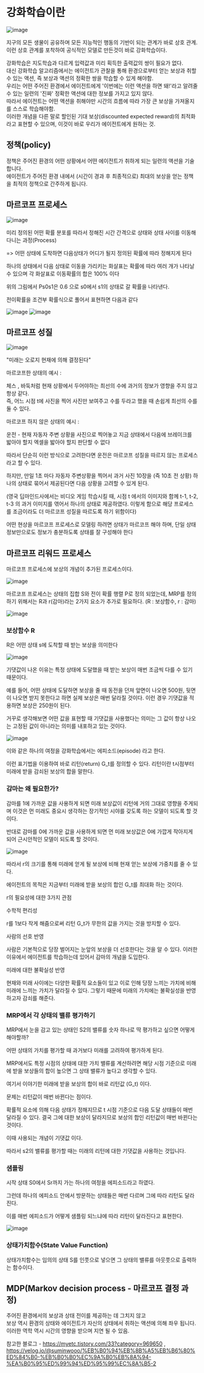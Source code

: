 # 강화학습이란

![image](https://user-images.githubusercontent.com/37290818/149907431-fe22c060-5119-497d-b575-834bc883a4d4.png)


지구의 모든 생물이 공유하며 모든 지능적인 행동의 기반이 되는 관계가 바로 상호 관계. \
이런 상호 관계를 포착하여 공식적인 모델로 만든것이 바로 강화학습이다.


강화학습은 지도학습과 다르게 입력값과 미리 획득한 출력값의 쌍이 필요가 없다.\
대신 강화학습 알고리즘에서는 에이전트가 관찰을 통해 환경으로부터 얻는 보상과 취할 수 있는 액션, 즉 보상과 액션의 정확한 쌍을 학습할 수 있게 해야함.\
우리는 어떤 주어진 환경에서 에이전트에게 '이번에는 이런 액션을 하면 돼!'라고 알려줄 수 있는 일련의 '진짜' 정확한 액션에 대한 정보를 가지고 있지 않다.\
따라서 에이전트는 어떤 액션을 취해야만 시간의 흐름에 따라 가장 큰 보상을 가져올지를 스스로 학습해야함.\
이러한 개념을 다른 말로 할인된 기대 보상(discounted expected reward)의 최적화라고 표현할 수 있으며, 이것이 바로 우리가 에이전트에게 원하는 것.

## 정책(policy)

정책은 주어진 환경의 어떤 상황에서 어떤 에이전트가 취하게 되는 일련의 액션을 기술합니다.\
에이전트가 주어진 환경 내에서 (시간이 경과 후 최종적으로) 최대의 보상을 얻는 정책을 최적의 정책으로 간주하게 됩니다.

## 마르코프 프로세스

![image](https://user-images.githubusercontent.com/37290818/149907612-2bab59cb-3d8e-4684-9385-df6ba973b385.png)


미리 정의된 어떤 확률 분포를 따라서 정해진 시간 간격으로 상태와 상태 사이를 이동해 다니는 과정(Process)

 => 어떤 상태에 도착하면 다음상태가 어디가 될지 정의된 확률에 따라 정해지게 된다

하나의 상태에서 다음 상태로 이동을 가리키는 화살표는 확률에 따라 여러 개가 나타날 수 있으며 각 화살표로 이동확률의 합은 100% 이다

위의 그림에서 Ps0s1은 0.6 으로 s0에서 s1의 상태로 갈 확률을 나타낸다.

전이확률을 조건부 확률식으로 풀어서 표현하면 다음과 같다

![image](https://user-images.githubusercontent.com/37290818/149907893-ca81e469-1e7f-433f-b73c-04eef7c1838a.png)
![image](https://user-images.githubusercontent.com/37290818/149907933-65a4c476-59af-4277-9726-d59f9038fbe0.png)


## 마르코프 성질

![image](https://user-images.githubusercontent.com/37290818/149908226-350729d4-8a62-4f37-8d08-894c57ef6633.png)

"미래는 오로지 현재에 의해 결정된다"

마르코프한 상태의 예시 :

체스 , 바둑처럼 현재 상황에서 두어야하는 최선의 수에 과거의 정보가 영향을 주지 않고 항상 같다.\
즉, 어느 시점 t에 사진을 찍어 사진만 보여주고 수를 두라고 했을 때 손쉽게 최선의 수를 둘 수 있다.

마르코프 하지 않은 상태의 예시 :

운전 - 현재 자동자 주변 상황을 사진으로 찍어놓고 지금 상태에서 다음에 브레이크를 밟아야 할지 엑셀을 밟아야 할지 판단할 수 없다

 

따라서 단순히 이런 방식으로 고려한다면 운전은 마르코프 성질을 따르지 않는 프로세스 라고 할 수 있다.

하지만, 만일 1초 마다 자동자 주변상황을 찍어서 과거 사진 10장을 (즉 10초 전 상황) 하나의 상태로 묶어서 제공된다면 다음 상황을 고려할 수 있게 된다.

(영국 딥마인드사에서는 비디오 게임 학습시킬 때, 시점 t 에서의 이미지와 함께 t-1, t-2, t-3 의 과거 이미지를 엮어서 하나의 상태로 제공하였다. 이렇게 함으로 해당 프로세스를 조금이라도 더 마르코프 성질을 따르도록 하기 위함이다)

 

어떤 현상을 마르코프 프로세스로 모델링 하려면 상태가 마르코프 해야 하며, 단일 상태 정보만으로도 정보가 충분하도록 상태를 잘 구성해야 한다


## 마르코프 리워드 프로세스


마르코프 프로세스에 보상의 개념이 추가된 프로세스이다.

 ![image](https://user-images.githubusercontent.com/37290818/149913596-bb154e9c-602f-4ced-b6fa-1d5f07fd46f9.png)

마르코프 프로세스는 상태의 집합 S와 전이 확률 행렬 P로 정의 되었는데, MRP를 정의하기 위해서는 R과 r(감마)라는 2가지 요소가 추가로 필요하다. (R : 보상함수, r : 감마)

![image](https://user-images.githubusercontent.com/37290818/149913712-fafd38bc-653b-4761-8e29-e1fea0a77ebe.png)

### 보상함수 R

R은 어떤 상태 s에 도착할 때 받는 보상을 의미한다

![image](https://user-images.githubusercontent.com/37290818/149913754-04272dca-e134-479d-af60-85eda25f06cd.png)


기댓값이 나온 이유는 특정 상태에 도달했을 때 받는 보상이 매번 조금씩 다를 수 있기 때문이다.

예를 들어, 어떤 상태에 도달하면 보상을 줄 때 동전을 던져 앞면이 나오면 500원, 뒷면이 나오면 받지 못한다고 하면 실제 보상은 매번 달라질 것이다. 이런 경우 기댓값을 적용하면 보상은 250원이 된다. 

거꾸로 생각해보면 어떤 값을 표현할 때 기댓값을 사용했다는 의미는 그 값이 항상 나오는 고정된 값이 아니라는 의미를 내포하고 있는 것이다.


![image](https://user-images.githubusercontent.com/37290818/149913910-23ffb62e-7b37-4ad4-9c1f-30f5a49c95fd.png)


이와 같은 하나의 여정을 강화학습에서는 에피소드(episode) 라고 한다.

이런 표기법을 이용하여 바로 리턴(return) G_t를 정의할 수 있다. 리턴이란 t시점부터 미래에 받을 감쇠된 보상의 합을 말한다.

### 감마는 왜 필요한가?

감마를 1에 가까운 값을 사용하게 되면 미래 보상값이 리턴에 거의 그대로 영향을 주게되며 이것은 먼 미래도 중요시 생각하는 장기적인 시야를 갖도록 하는 모델이 되도록 할 것이다.

반대로 감마를 0에 가까운 값을 사용하게 되면 먼 미래 보상값은 0에 가깝게 작아지게 되어 근시안적인 모델이 되도록 할 것이다.

![image](https://user-images.githubusercontent.com/37290818/149914193-5719fb3e-16e7-48dc-a77e-a04adb9cbbd9.png)


따라서 r의 크기를 통해 미래에 얻게 될 보상에 비해 현재 얻는 보상에 가중치를 줄 수 있다.

에이전트의 목적은 지금부터 미래에 받을 보상의 합인 G_t를 최대화 하는 것이다.

r의 필요성에 대한 3가지 관점

수학적 편리성

r를 1보다 작게 해줌으로써 리턴 G_t가 무한의 값을 가지는 것을 방지할 수 있다.

사람의 선호 반영

사람은 기본적으로 당장 벌어지는 눈앞의 보상을 더 선호한다는 것을 알 수 있다. 이러한 이유에서 에이전트를 학습하는데 있어서 감마의 개념을 도입한다.

미래에 대한 불확실성 반영

현재와 미래 사이에는 다양한 확률적 요소들이 있고 이로 인해 당장 느끼는 가치에 비해 미래에 느끼는 가치가 달라질 수 있다. 그렇기 때문에 미래의 가치에는 불확실성을 반영하고자 감쇠를 해준다.


### MRP에서 각 상태의 밸류 평가하기

MRP에서 눈을 감고 있는 상태인 S2의 밸류를 숫자 하나로 딱 평가하고 싶으면 어떻게 해야할까?

어떤 상태의 가치를 평가할 때 과거보다 미래를 고려하여 평가하게 된다.

MRP에서도 특정 시점의 상태에 대한 가치 밸류를 계산하려면 해당 시점 기준으로 미래에 받을 보상들의 합이 높으면 그 상태 밸류가 높다고 생각할 수 있다.

여기서 이야기한 미래에 받을 보상의 합이 바로 리턴값 (G_t) 이다.

 

문제는 리턴값이 매번 바뀐다는 점이다.

확률적 요소에 의해 다음 상태가 정해지므로  t 시점 기준으로 다음 도달 상태들이 매번 달라질 수 있다. 결국 그에 대한 보상이 달라지므로 보상의 합인 리턴값이 매번 바뀐다는 것이다.

이때 사용되는 개념이 기댓값 이다.

따라서 s2의 밸류를 평가할 때는 미래의 리턴에 대한 기댓값을 사용하는 것입니다.

### 샘플링

시작 상태 S0에서 Sr까지 가는 하나의 여정을 에피소드라고 하였다.

그런데 하나의 에피소드 안에서 방문하는 상태들은 매번 다르며 그에 따라 리턴도 달라진다.

이를 매번 에피소드가 어떻게 샘플링 되느냐에 따라 리턴이 달라진다고 표현한다.

![image](https://user-images.githubusercontent.com/37290818/149915740-707f4093-caad-4324-b61e-10bd896e3950.png)

 

### 상태가치함수(State Value Function)

상태가치함수는 임의의 상태 S를 인풋으로 넣으면 그 상태의 밸류를 아웃풋으로 출력하는 함수이다.
 

## MDP(Markov decision process - 마르코프 결정 과정)
주어진 환경에서의 보상과 상태 전이를 제공하는 데 그치지 않고\
보상 역시 환경의 상태와 에이전트가 자신의 상태에서 취하는 액션에 의해 좌우 됩니다.\
이러한 역학 역시 시간의 영향을 받으며 지연 될 수 있음.


참고한 블로그 - https://myetc.tistory.com/33?category=969650 , https://velog.io/@suminwooo/%EB%B0%94%EB%8B%A5%EB%B6%80%ED%84%B0-%EB%B0%B0%EC%9A%B0%EB%8A%94-%EA%B0%95%ED%99%94%ED%95%99%EC%8A%B5-2
